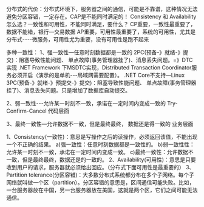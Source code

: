 分布式的代价：分布式环境下，服务器之间的通信，可能是不靠谱，这种情况无法避免分区容错，一定存在。CAP是不能同时满足的！
Consistency 和 Availability怎么选？一致性和可用性，不能同时满足，要什么？
CP重要，一致性最重要了，数据不能错，银行—交易数据
AP重要，可用性最重要了，系统的可用性，尤其是分布式----微服务，可用性尤为重要，没有可用性是跑不起来

多种一致性：
1、强一致性—任意时刻数据都是一致的
2PC(预备-》就绪-》提交)：阻塞导致性能问题、 单点故障(事务管理器挂了)、消息丢失问题。=》DTC实现 .NET Framework 下MSDTC实现，Distributed Transaction Coordinator服务必须开启（演示的是单机---局域网需要配置）。 .NET Core不支持—Linux
3PC(预备-》就绪-》预提交-》提交)：阻塞导致性能问题、 单点故障(事务管理器挂了)、消息丢失问题。只是增加了数据库自动提交。

2、弱一致性---允许某一时刻不一致，承诺在一定时间内变成一致的
Try-Confirm-Cancel 代码层面

3、最终一致性—允许数据不一致，但是最终最终，
数据还是得一致的 业务层面

1、Consistency(一致性)：意思是写操作之后的读操作，必须返回该值，不能出现一个不正确的结果。
 a)强一致性：任意时刻数据都是一致性的。
 b)弱一致性性：允许某一时刻不一致，承诺在一定时间内变成一致。
 c)最终一致性：允许数据不一致，但是最终最终，数据还是的一致的。
2、Availability(可用性)：意思是只要收到用户的请求，服务器就必须给出回应。（分布式下面可用性是最重要的）
3、Partition tolerance(分区容错)：大多数分布式系统都分布在多个子网络。每个子网络就叫做一个区（partition）。分区容错的意思是，区间通信可能失败。比如，一台服务器放在中国，另一台服务器放在美国，这就是两个区，它们之间可能无法通信。










